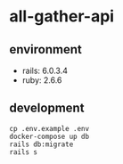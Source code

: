 # all-gather-api

## environment
- rails: 6.0.3.4
- ruby: 2.6.6

## development

```
cp .env.example .env
docker-compose up db
rails db:migrate
rails s
```
